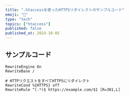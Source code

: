```yaml
---
title: ".htaccessを使ったHTTPSリダイレクトのサンプルコード"
emoji: "🔐"
type: "tech"
topics: ["htaccess"]
published: false
published_at: 2024-10-05
---
```


## サンプルコード

```.htaccess
RewriteEngine On
RewriteBase /

# HTTPリクエストをすべてHTTPSにリダイレクト
RewriteCond %{HTTPS} off
RewriteRule ^(.*)$ https://example.com/$1 [R=301,L]
```
